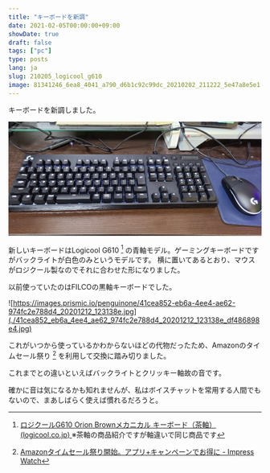 ```yaml
---
title: "キーボードを新調"
date: 2021-02-05T00:00:00+09:00
showDate: true
draft: false
tags: ["pc"]
type: posts
lang: ja
slug: 210205_logicool_g610
image: 81341246_6ea8_4041_a790_d6b1c92c99dc_20210202_211222_5e47a8e5e1.jpg
---
```

キーボードを新調しました。

![Cover Image](./81341246_6ea8_4041_a790_d6b1c92c99dc_20210202_211222_5e47a8e5e1.jpg)

新しいキーボードはLogicool G610 [^1] の青軸モデル。ゲーミングキーボードですがバックライトが白色のみというモデルです。
横に置いてあるとおり、マウスがロジクール製なのでそれに合わせた形になりました。

以前使っていたのはFILCOの黒軸キーボードでした。

![https://images.prismic.io/penguinone/41cea852-eb6a-4ee4-ae62-974fc2e788d4_20201212_123138e.jpg](./41cea852_eb6a_4ee4_ae62_974fc2e788d4_20201212_123138e_df486898e4.jpg)

これがいつから使っているかわからないほどの代物だったため、Amazonのタイムセール祭り [^2] を利用して交換に踏み切りました。

これまでとの違いといえばバックライトとクリッキー軸故の音です。

確かに音は気になるかも知れませんが、私はボイスチャットを常用する人間でもないので、まあしばらく使えば慣れるだろうと。

[^1]: [ロジクールG610 Orion Brownメカニカル キーボード（茶軸） (logicool.co.jp) ](https://gaming.logicool.co.jp/ja-jp/products/gaming-keyboards/g610-orion-keyboard.html) ※茶軸の商品紹介ですが軸違いで同じ商品です
[^2]: [Amazonタイムセール祭り開始。アプリ+キャンペーンでお得に - Impress Watch](https://www.watch.impress.co.jp/docs/news/1303531.html)
